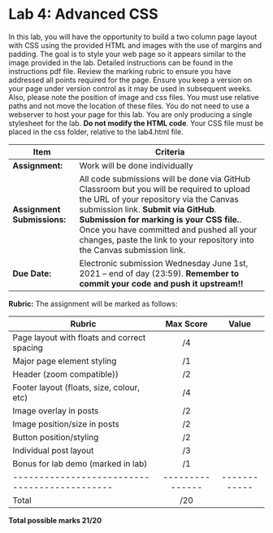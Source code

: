 # Lab 4: Advanced CSS

In this lab, you will have the opportunity to build a two column page layout with CSS using the provided HTML and images with the use of margins and padding.  The goal is to style your web page so it appears similar to the image provided in the lab.  Detailed instructions can be found in the instructions pdf file.  Review the marking rubric to ensure you have addressed all points required for the page.  Ensure you keep a version on your page under version control as it may be used in subsequent weeks.  Also, please note the position of image and css files.  You must use relative paths and not move the location of these files.   You do not need to use a webserver to host your page for this lab.  You are only producing a single stylesheet for the lab.  **Do not modify the HTML code**.  Your CSS file must be placed in the css folder, relative to the lab4.html file. 

| **Item**            | **Criteria** |
|----------------|---------------|
|**Assignment:** | Work will be done individually|
|**Assignment Submissions:**| All code submissions will be done via GitHub Classroom but you will be required to upload the URL of your repository via the Canvas submission link.  **Submit via GitHub**. **Submission for marking is your CSS file.**. Once you have committed and pushed all your changes, paste the link to your repository into the Canvas submission link.|
|**Due Date:**| Electronic submission Wednesday June 1st, 2021 – end of day (23:59).  **Remember to commit your code and push it upstream!!**|


**Rubric:** The assignment will be marked as follows:

| **Rubric**                                  | **Max Score** | **Value**  |
|---------------------------------------------|:-------------:|:----------:|
|	Page layout with floats and correct spacing |	/4            |            |
| Major page element styling			            |	/1            |            |
| Header (zoom compatible))	                  | /2            |            |
| Footer layout (floats, size, colour, etc)   | /4            |            |
|	Image overlay in posts	                    | /2            |            |
| Image position/size in posts                | /2            |            |
| Button position/styling	                    | /2            |            |
| Individual post layout	                    | /3            |            |
| Bonus for lab demo (marked in lab)		      | /1            |            |
|---------------------------------------------|---------------|------------|
|Total                                        | /20           |            |

**Total possible marks 21/20**
